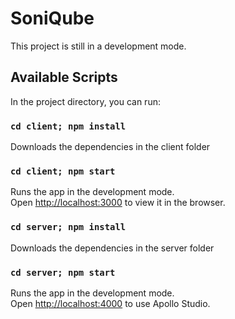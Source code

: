 # SoniQube

This project is still in a development mode.

## Available Scripts

In the project directory, you can run:

### `cd client; npm install`

Downloads the dependencies in the client folder

### `cd client; npm start`

Runs the app in the development mode.\
Open [http://localhost:3000](http://localhost:3000) to view it in the browser.

### `cd server; npm install`

Downloads the dependencies in the server folder

### `cd server; npm start`

Runs the app in the development mode.\
Open [http://localhost:4000](http://localhost:4000) to use Apollo Studio.

